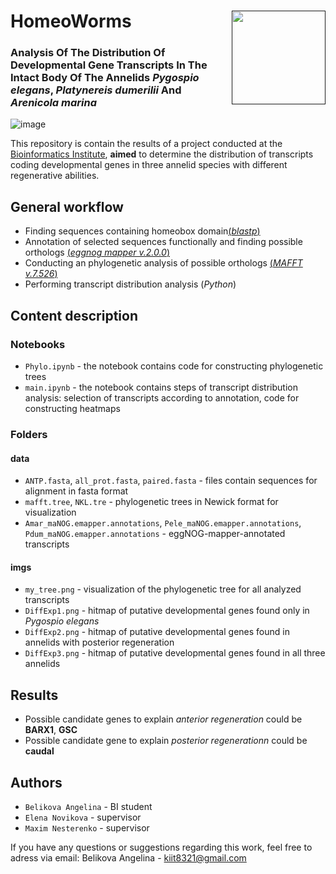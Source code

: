 # HomeoWorms <a href=""><img src="https://cdn-icons-png.flaticon.com/512/4681/4681603.png" align="right" width="150" ></a> 
### Analysis Of The Distribution Of Developmental Gene Transcripts In The Intact Body Of The Annelids *Pygospio elegans*, *Platynereis dumerilii* And *Arenicola marina*

![image](https://github.com/LinaWhite15/HomeoWorms/assets/129277151/bd318b39-6b5b-4096-aebf-758b04b4d189)


This repository is contain the results of a project conducted at the [Bioinformatics Institute](https://bioinf.me/), **aimed** to determine the distribution of transcripts coding developmental genes in three annelid species with different regenerative abilities. 

## General workflow 
- Finding sequences containing homeobox domain[(*blastp*)](https://ftp.ncbi.nlm.nih.gov/blast/executables/LATEST/)
- Annotation of selected sequences functionally and finding possible orthologs [(*eggnog mapper v.2.0.0*)](https://github.com/eggnogdb/eggnog-mapper)
- Conducting an phylogenetic analysis of possible orthologs [(*MAFFT v.7.526*)](https://mafft.cbrc.jp/)
- Performing transcript distribution analysis (*Python*)

## Content description
### Notebooks
- `Phylo.ipynb` - the notebook contains code for constructing phylogenetic trees
- `main.ipynb` - the notebook contains steps of transcript distribution analysis: selection of transcripts according to annotation, code for constructing heatmaps

### Folders
#### data
- `ANTP.fasta`, `all_prot.fasta`, `paired.fasta` - files contain sequences for alignment in fasta format
- `mafft.tree`, `NKL.tre` - phylogenetic trees in Newick format for visualization
- `Amar_maNOG.emapper.annotations`, `Pele_maNOG.emapper.annotations`, `Pdum_maNOG.emapper.annotations` - eggNOG-mapper-annotated transcripts

#### imgs
- `my_tree.png` - visualization of the phylogenetic tree for all analyzed transcripts
- `DiffExp1.png` - hitmap of putative developmental genes found only in *Pygospio elegans*
- `DiffExp2.png` - hitmap of putative developmental genes found in annelids with posterior regeneration
- `DiffExp3.png` - hitmap of putative developmental genes found in all three annelids

## Results
- Possible candidate genes to explain *anterior regeneration* could be **BARX1**, **GSC**
- Possible candidate gene to explain *posterior regenerationn* could be **caudal**

## Authors
- `Belikova Angelina` - BI student
- `Elena Novikova` - supervisor
- `Maxim Nesterenko` - supervisor

If you have any questions or suggestions regarding this work, feel free to adress via email:
Belikova Angelina - kiit8321@gmail.com
